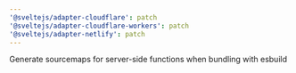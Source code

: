 ```yaml
---
'@sveltejs/adapter-cloudflare': patch
'@sveltejs/adapter-cloudflare-workers': patch
'@sveltejs/adapter-netlify': patch
---
```


Generate sourcemaps for server-side functions when bundling with esbuild
